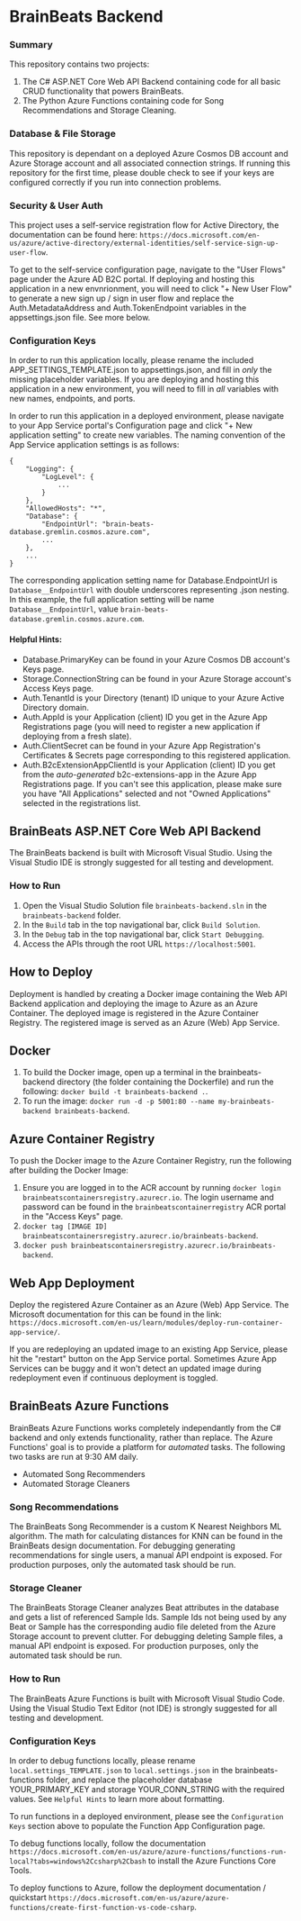 # BrainBeats Backend
### Summary
This repository contains two projects:
1. The C# ASP.NET Core Web API Backend containing code for all basic CRUD functionality that powers BrainBeats.
2. The Python Azure Functions containing code for Song Recommendations and Storage Cleaning.

### Database & File Storage
This repository is dependant on a deployed Azure Cosmos DB account and Azure Storage account and all associated connection strings. If running this repository for the first time, please double check to see if your keys are configured correctly if you run into connection problems.

### Security & User Auth
This project uses a self-service registration flow for Active Directory, the documentation can be found here: `https://docs.microsoft.com/en-us/azure/active-directory/external-identities/self-service-sign-up-user-flow`.

To get to the self-service configuration page, navigate to the "User Flows" page under the Azure AD B2C portal. If deploying and hosting this application in a new envnrionment, you will need to click "+ New User Flow" to generate a new sign up / sign in user flow and replace the Auth.MetadataAddress and Auth.TokenEndpoint variables in the appsettings.json file. See more below.

### Configuration Keys
In order to run this application locally, please rename the included APP_SETTINGS_TEMPLATE.json to appsettings.json, and fill in *only* the missing placeholder variables. If you are deploying and hosting this application in a new environment, you will need to fill in *all* variables with new names, endpoints, and ports.

In order to run this application in a deployed environment, please navigate to your App Service portal's Configuration page and click "+ New application setting" to create new variables. The naming convention of the App Service application settings is as follows:

```
{
    "Logging": {
        "LogLevel": {
            ...
        }
    },
    "AllowedHosts": "*",
    "Database": {
        "EndpointUrl": "brain-beats-database.gremlin.cosmos.azure.com",
        ...
    },
    ...
}
```

The corresponding application setting name for Database.EndpointUrl is `Database__EndpointUrl` with double underscores representing .json nesting. In this example, the full application setting will be name `Database__EndpointUrl`, value `brain-beats-database.gremlin.cosmos.azure.com`.

#### Helpful Hints:
- Database.PrimaryKey can be found in your Azure Cosmos DB account's Keys page.
- Storage.ConnectionString can be found in your Azure Storage account's Access Keys page.
- Auth.TenantId is your Directory (tenant) ID unique to your Azure Active Directory domain.
- Auth.AppId is your Application (client) ID you get in the Azure App Registrations page (you will need to register a new application if deploying from a fresh slate).
- Auth.ClientSecret can be found in your Azure App Registration's Certificates & Secrets page corresponding to this registered application.
- Auth.B2cExtensionAppClientId is your Application (client) ID you get from the *auto-generated* b2c-extensions-app in the Azure App Registrations page. If you can't see this application, please make sure you have "All Applications" selected and not "Owned Applications" selected in the registrations list.

## BrainBeats ASP.NET Core Web API Backend
The BrainBeats backend is built with Microsoft Visual Studio. Using the Visual Studio IDE is strongly suggested for all testing and development.

### How to Run
1. Open the Visual Studio Solution file `brainbeats-backend.sln` in the `brainbeats-backend` folder.
2. In the `Build` tab in the top navigational bar, click `Build Solution`.
3. In the `Debug` tab in the top navigational bar, click `Start Debugging`.
4. Access the APIs through the root URL `https://localhost:5001`.

## How to Deploy
Deployment is handled by creating a Docker image containing the Web API Backend application and deploying the image to Azure as an Azure Container. The deployed image is registered in the Azure Container Registry. The registered image is served as an Azure (Web) App Service.

## Docker
1. To build the Docker image, open up a terminal in the brainbeats-backend directory (the folder containing the Dockerfile) and run the following:
`docker build -t brainbeats-backend .`.
2. To run the image:
`docker run -d -p 5001:80 --name my-brainbeats-backend brainbeats-backend`.

## Azure Container Registry
To push the Docker image to the Azure Container Registry, run the following after building the Docker Image:
1. Ensure you are logged in to the ACR account by running `docker login brainbeatscontainersregistry.azurecr.io`. The login username and password can be found in the `brainbeatscontainerregistry` ACR portal in the "Access Keys" page.
2. `docker tag [IMAGE ID] brainbeatscontainersregistry.azurecr.io/brainbeats-backend`.
3. `docker push brainbeatscontainersregistry.azurecr.io/brainbeats-backend`.

## Web App Deployment
Deploy the registered Azure Container as an Azure (Web) App Service. The Microsoft documentation for this can be found in the link: `https://docs.microsoft.com/en-us/learn/modules/deploy-run-container-app-service/`.

If you are redeploying an updated image to an existing App Service, please hit the "restart" button on the App Service portal. Sometimes Azure App Services can be buggy and it won't detect an updated image during redeployment even if continuous deployment is toggled.

## BrainBeats Azure Functions
BrainBeats Azure Functions works completely independantly from the C# backend and only extends functionality, rather than replace. The Azure Functions' goal is to provide a platform for *automated* tasks. The following two tasks are run at 9:30 AM daily.
- Automated Song Recommenders
- Automated Storage Cleaners

### Song Recommendations
The BrainBeats Song Recommender is a custom K Nearest Neighbors ML algorithm. The math for calculating distances for KNN can be found in the BrainBeats design documentation. For debugging generating recommendations for single users, a manual API endpoint is exposed. For production purposes, only the automated task should be run.

### Storage Cleaner
The BrainBeats Storage Cleaner analyzes Beat attributes in the database and gets a list of referenced Sample Ids. Sample Ids not being used by any Beat or Sample has the corresponding audio file deleted from the Azure Storage account to prevent clutter. For debugging deleting Sample files, a manual API endpoint is exposed. For production purposes, only the automated task should be run.

### How to Run
The BrainBeats Azure Functions is built with Microsoft Visual Studio Code. Using the Visual Studio Text Editor (not IDE) is strongly suggested for all testing and development.

### Configuration Keys
In order to debug functions locally, please rename `local.settings_TEMPLATE.json` to `local.settings.json` in the brainbeats-functions folder, and replace the placeholder database YOUR_PRIMARY_KEY and storage YOUR_CONN_STRING with the required values. See `Helpful Hints` to learn more about formatting.

To run functions in a deployed environment, please see the `Configuration Keys` section above to populate the Function App Configuration page.

To debug functions locally, follow the documentation `https://docs.microsoft.com/en-us/azure/azure-functions/functions-run-local?tabs=windows%2Ccsharp%2Cbash` to install the Azure Functions Core Tools.

To deploy functions to Azure, follow the deployment documentation / quickstart `https://docs.microsoft.com/en-us/azure/azure-functions/create-first-function-vs-code-csharp`.
